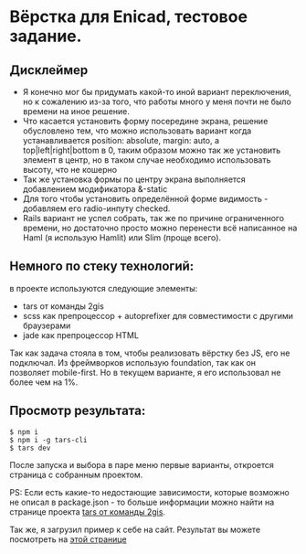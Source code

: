 # Вёрстка для Enicad, тестовое задание.

## Дисклеймер

- Я конечно мог бы придумать какой-то иной вариант переключения, но к сожалению из-за того, что работы
    много у меня почти не было времени на иное решение.
- Что касается установить форму посередине экрана, решение обусловлено тем, что можно использовать
    вариант когда устанавливается position: absolute, margin: auto, а top|left|right|bottom в 0,
    таким образом можно так же установить элемент в центр, но в таком случае необходимо использовать
    высоту, что не кошерно
- Так же установка формы по центру экрана выполняется добавлением модификатора &-static
- Для того чтобы установить определённой форме видимость - добавляем его radio-инпуту checked.
- Rails вариант не успел собрать, так же по причине ограниченного времени, но достаточно просто можно
    перенести всё написанное на Haml (я использую Hamlit) или Slim (проще всего). 

## Немного по стеку технологий:

в проекте используются следующие элементы:

- tars от команды 2gis
- scss как препроцессор + autoprefixer для совместимости с другими браузерами
- jade как препроцессор HTML

Так как задача стояла в том, чтобы реализовать вёрстку без JS, его не подключал. Из фреймворков использую
foundation, так как он позволяет mobile-first. Но в текущем варианте, я его использовал не более чем на 1%.

## Просмотр результата:

```
$ npm i
$ npm i -g tars-cli 
$ tars dev
```

После запуска и выбора в паре меню первые варианты, откроется страница с собранным проектом. 

PS: Если есть какие-то недостающие зависимости, которые возможно не описал в package.json - то больше информации можно найти
на странице проекта [tars от команды 2gis](https://github.com/tars/tars).

Так же, я загрузил пример к себе на сайт. Результат вы можете посмотреть на [этой странице](https://kulikov.im/test-tasks/enicad-markup/index.html)
